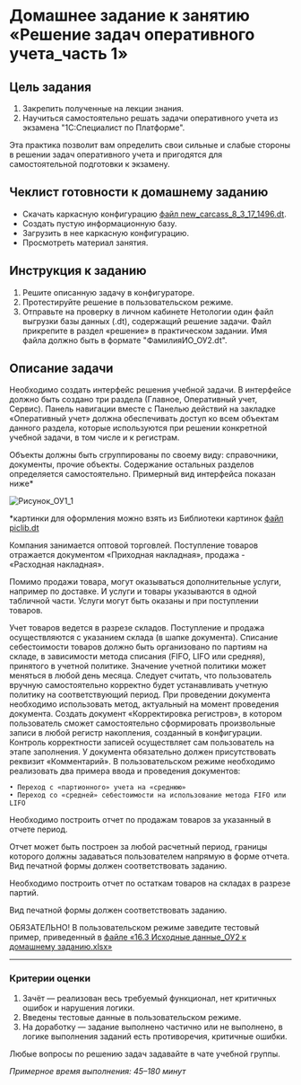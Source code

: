 # Домашнее задание к занятию «Решение задач оперативного учета_часть 1»

## Цель задания

1. Закрепить полученные на лекции знания.
2. Научиться самостоятельно решать задачи оперативного учета из экзамена "1С:Специалист по Платформе".

Эта практика позволит вам определить свои сильные и слабые стороны в решении задач оперативного учета и пригодятся для самостоятельной подготовки к экзамену.

## Чеклист готовности к домашнему заданию

- Скачать каркасную конфигурацию [файл new_carcass_8_3_17_1496.dt](https://github.com/Bofh82/onec-mid-homeworks/blob/main/OCPS/new_carcass_8_3_17_1496.dt).
- Создать пустую информационную базу.
- Загрузить в нее каркасную конфигурацию.
- Просмотреть материал занятия.

## Инструкция к заданию

1. Решите описанную задачу в конфигураторе.
2. Протестируйте решение в пользовательском режиме.
3. Отправьте на проверку в личном кабинете Нетологии один файл выгрузки базы данных (.dt), содержащий решение задачи. Файл прикрепите в раздел «решение» в практическом задании. Имя файла должно быть в формате "ФамилияИО_ОУ2.dt".

## Описание задачи

Необходимо создать интерфейс решения учебной задачи. В интерфейсе должно быть создано три раздела (Главное, Оперативный учет, Сервис). Панель навигации вместе с Панелью действий на закладке «Оперативный учет» должна обеспечивать доступ ко всем объектам данного раздела, которые используются при решении конкретной учебной задачи, в том числе и к регистрам.

Объекты должны быть сгруппированы по своему виду: справочники, документы, прочие объекты. Содержание остальных разделов определяется самостоятельно. 
Примерный вид интерфейса показан ниже*

![Рисунок_ОУ1_1](https://user-images.githubusercontent.com/44517817/235097115-95c20495-6d40-4531-9a93-d9e5cbec9098.png)

*картинки для оформления можно взять из Библиотеки картинок [файл piclib.dt](https://github.com/netology-code/onec-mid-homeworks/blob/main/OCPS/piclib.dt)

Компания занимается оптовой торговлей.
Поступление товаров отражается документом «Приходная накладная», продажа - «Расходная накладная».

Помимо продажи товара, могут оказываться дополнительные услуги, например по доставке. И услуги и товары указываются в одной табличной части. Услуги могут быть оказаны и при поступлении товаров.

Учет товаров ведется в разрезе складов. Поступление и продажа осуществляются с указанием склада (в шапке документа).
Списание себестоимости товаров должно быть организовано по партиям на складе, в зависимости метода списания (FIFO, LIFO или средняя), принятого в учетной политике. Значение учетной политики может меняться в любой день месяца. Следует считать, что пользователь вручную самостоятельно корректно будет устанавливать учетную политику на соответствующий период. При проведении документа необходимо использовать метод, актуальный на момент проведения документа.
Создать документ «Корректировка регистров», в котором пользователь сможет самостоятельно сформировать произвольные записи в любой регистр накопления, созданный в конфигурации. Контроль корректности записей осуществляет сам пользователь на этапе заполнения. У документа обязательно должен присутствовать реквизит «Комментарий».
В пользовательском режиме необходимо реализовать два примера ввода и проведения документов:

    • Переход с «партионного» учета на «среднюю»
    • Переход со «средней» себестоимости на использование метода FIFO или LIFO

Необходимо построить отчет по продажам товаров за указанный в отчете период.


Отчет может быть построен за любой расчетный период, границы которого должны задаваться пользователем напрямую в форме отчета. Вид печатной формы должен соответствовать заданию.

Необходимо построить отчет по остаткам товаров на складах в разрезе партий.


Вид печатной формы должен соответствовать заданию.

ОБЯЗАТЕЛЬНО! В пользовательском режиме заведите тестовый пример, приведенный в [файле «16.3 Исходные данные_ОУ2 к домашнему заданию.xlsx»](https://docs.google.com/spreadsheets/d/1GIu8CDTVkhApLJyqHL_fHPxiop7J6lFa/edit?usp=share_link&ouid=116056574301476264521&rtpof=true&sd=true)

------

### Критерии оценки

1. Зачёт — реализован весь требуемый функционал, нет критичных ошибок и нарушения логики.
2. Введены тестовые данные в пользовательском режиме.
3. На доработку — задание выполнено частично или не выполнено, в логике выполнения заданий есть противоречия, критичные ошибки.

Любые вопросы по решению задач задавайте в чате учебной группы.

*Примерное время выполнения: 45–180 минут*

